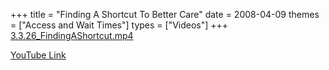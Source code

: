 +++
title = "Finding A Shortcut To Better Care"
date = 2008-04-09
themes = ["Access and Wait Times"]
types = ["Videos"]
+++
[3.3.26\_FindingAShortcut.mp4](/files/3.3.26_FindingAShortcut.mp4)

[YouTube Link](https://www.youtube.com/watch?v=_fHi7LR1bNo)
